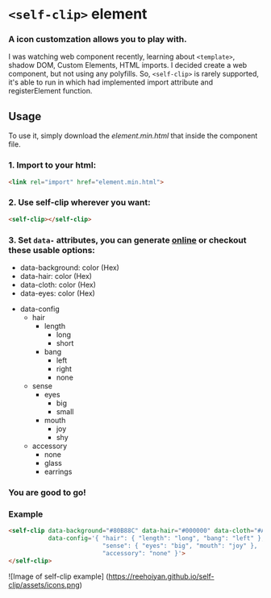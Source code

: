 # **`<self-clip>`** element
### A icon customzation allows you to play with.

I was watching web component recently, learning about `<template>`, shadow DOM, Custom Elements, HTML imports. I decided create a web component, but not using any polyfills.
So, `<self-clip>` is rarely supported, it's able to run in which had implemented import attribute and registerElement function.

## Usage

To use it, simply download the *element.min.html* that inside the component file.
### 1. Import to your html:
```html
<link rel="import" href="element.min.html">
```

### 2. Use self-clip wherever you want:
```html
<self-clip></self-clip>
```

### 3. Set `data-` attributes, you can generate [online](https://github.com/reehoiyan/self-clip) or checkout these usable options:

* data-background: color (Hex)
* data-hair: color (Hex)
* data-cloth: color (Hex)
* data-eyes: color (Hex)
- data-config
  - hair
    - length
       - long
       - short
    - bang
       - left
       - right
       - none
  - sense
    - eyes
       - big
       - small
    - mouth
       - joy
       - shy
  - accessory
    - none
    - glass
    - earrings

### You are good to go!

### Example
```html
<self-clip data-background="#80B88C" data-hair="#000000" data-cloth="#A0DBDF" data-eyes="#000000"
 		   data-config='{ "hair": { "length": "long", "bang": "left" },
 			              "sense": { "eyes": "big", "mouth": "joy" },
 			              "accessory": "none" }'>
</self-clip>
```
![Image of self-clip example]
(https://reehoiyan.github.io/self-clip/assets/icons.png)